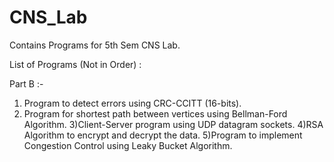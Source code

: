 # CNS_Lab

Contains Programs for 5th Sem CNS Lab.

List of Programs (Not in Order) :

Part B :-

1) Program to detect errors using CRC-CCITT (16-bits).
2) Program for shortest path between vertices using Bellman-Ford Algorithm.
3)Client-Server program using UDP datagram sockets.
4)RSA Algorithm to encrypt and decrypt the data.
5)Program to implement Congestion Control using Leaky Bucket Algorithm.
